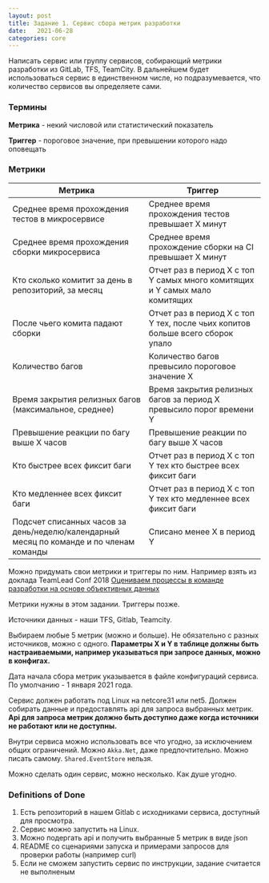 ```yaml
---
layout: post
title: Задание 1. Сервис сбора метрик разработки
date:   2021-06-28 
categories: core
---
```

Написать сервис или группу сервисов, собирающий метрики разработки из GitLab, TFS, TeamCity. В дальнейшем будет использоваться сервис в единственном числе, но подразумевается, что количество сервисов вы определяете сами.

### Термины

**Метрика** - некий числовой или статистический показатель 

**Триггер** - пороговое значение, при превышении которого надо оповещать 

### Метрики

| Метрика                                        |Триггер                                           |
| -----------------------------------------------|--------------------------------------------------|
| Среднее время прохождения тестов в микросервисе|Среднее время прохождения тестов превышает X минут|
| Среднее время прохождения сборки микросервиса|Среднее время прохождение сборки на CI превышает X минут|
| Кто сколько комитит за день в репозиторий, за месяц|Отчет раз в период Х с топ Y самых много комитящих и Y самых мало комитящих|
| После чьего комита падают сборки|Отчет раз в период Х с топ Y тех, после чьих копитов больше всего сборок упало|
| Количество багов|Количество багов превысило пороговое значение X|
| Время закрытия релизных багов (максимальное, среднее)|Время закрытия релизных багов за период X превысило порог времени Y|
| Превышение реакции по багу выше X часов|Превышение реакции по багу выше X часов|
| Кто быстрее всех фиксит баги|Отчет раз в период X с топ Y тех кто быстрее всех фиксит баги|
| Кто медленнее всех фиксит баги|Отчет раз в период X с топ Y тех кто медленнее всех фиксит баги|
| Подсчет списанных часов за день/неделю/календарный месяц по команде и по членам команды|Списано менее Х в период Y|

Можно придумать свои метрики и триггеры по ним. Например взять из доклада TeamLead Conf 2018 [Оцениваем процессы в команде разработки на основе объективных данных](https://www.youtube.com/watch?v=-yDLzoX4re4)

Метрики нужны в этом задании. Триггеры позже. 

Источники данных - наши TFS, Gitlab, Teamcity. 

Выбираем любые 5 метрик (можно и больше). Не обязательно с разных источников, можно с одного. **Параметры X и Y в таблице должны быть настраиваемыми, например указываться при запросе данных, можно в конфигах.**

Дата начала сбора метрик указывается в файле конфигураций сервиса. По умолчанию - 1 января 2021 года.

Сервис должен работать под Linux на netcore31 или net5. Должен собирать данные и предоставлять api для запроса выбранных метрик. **Api для запроса метрик должно быть доступно даже когда источники не работают или не доступны.**

Внутри сервиса можно использовать все что угодно, за исключением общих ограничений. Можно `Akka.Net`, даже предпочтительно. Можно писать самому. `Shared.EventStore` нельзя.

Можно сделать один сервис, можно несколько. Как душе угодно.

### Definitions of Done

1. Есть репозиторий в нашем Gitlab с исходниками сервиса, доступный для просмотра.
2. Сервис можно запустить на Linux.
3. Можно подергать api и получить выбранные 5 метрик в виде json
4. README со сценариями запуска и примерами запросов для проверки работы (например curl)
5. Если не сможем запустить сервис по инструкции, задание считается не выполненым
